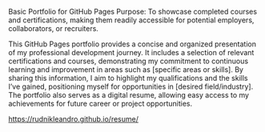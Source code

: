 Basic Portfolio for GitHub Pages
Purpose: To showcase completed courses and certifications, making them readily accessible for potential employers, collaborators, or recruiters.

This GitHub Pages portfolio provides a concise and organized presentation of my professional development journey. It includes a selection of relevant 
certifications and courses, demonstrating my commitment to continuous learning and improvement in areas such as [specific areas or skills]. By sharing 
this information, I aim to highlight my qualifications and the skills I’ve gained, positioning myself for opportunities in [desired field/industry]. 
The portfolio also serves as a digital resume, allowing easy access to my achievements for future career or project opportunities.

https://rudnikleandro.github.io/resume/
